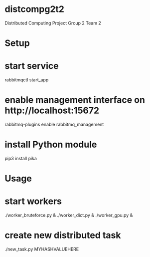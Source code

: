 # distcompg2t2
Distributed Computing Project Group 2 Team 2

Setup
=====

# start service
rabbitmqctl start_app

# enable management interface on http://localhost:15672
rabbitmq-plugins enable rabbitmq_management

# install Python module
pip3 install pika


Usage
=====

# start workers
./worker_bruteforce.py &
./worker_dict.py &
./worker_gpu.py &

# create new distributed task
./new_task.py MYHASHVALUEHERE

